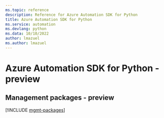 ```yaml
---
ms.topic: reference
description: Reference for Azure Automation SDK for Python
title: Azure Automation SDK for Python
ms.service: automation
ms.devlang: python
ms.data: 10/10/2022
author: lmazuel
ms.author: lmazuel
---
```

# Azure Automation SDK for Python - preview

## Management packages - preview
[!INCLUDE [mgmt-packages](automation-mgmt-index.md)]